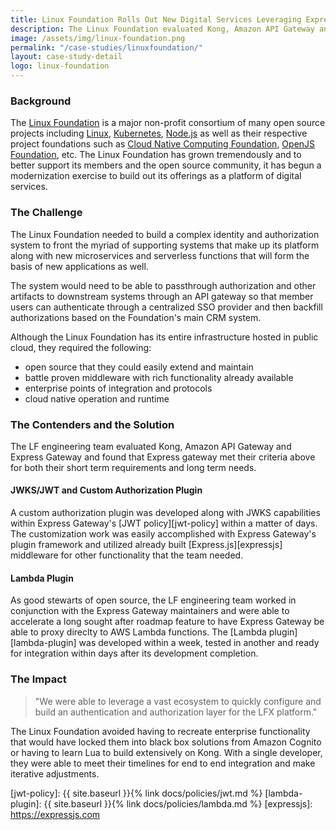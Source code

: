```yaml
---
title: Linux Foundation Rolls Out New Digital Services Leveraging Express Gateway
description: The Linux Foundation evaluated Kong, Amazon API Gateway and Express Gateway when they needed to build a complex identity and authorization system. Guess who won?
image: /assets/img/linux-foundation.png
permalink: "/case-studies/linuxfoundation/"
layout: case-study-detail
logo: linux-foundation
---
```


### Background

The [Linux Foundation][linux-foundation] is a major non-profit consortium of many open source projects including [Linux][linux], [Kubernetes][kubernetes], [Node.js][nodejs] as well as their respective project foundations such as [Cloud Native Computing Foundation][cncf], [OpenJS Foundation][openjs], etc.  The Linux Foundation has grown tremendously and to better support its members and the open source community, it has begun a modernization exercise to build out its offerings as a platform of digital services.

### The Challenge

The Linux Foundation needed to build a complex identity and authorization system to front the myriad of supporting systems that make up its platform along with new microservices and serverless functions that will form the basis of new applications as well.

The system would need to be able to passthrough authorization and other artifacts to downstream systems through an API gateway so that member users can authenticate through a centralized SSO provider and then backfill authorizations based on the Foundation's main CRM system.

Although the Linux Foundation has its entire infrastructure hosted in public cloud, they required the following:
- open source that they could easily extend and maintain
- battle proven middleware with rich functionality already available
- enterprise points of integration and protocols
- cloud native operation and runtime

### The Contenders and the Solution

The LF engineering team evaluated Kong, Amazon API Gateway and Express Gateway and found that Express gateway met their criteria above for both their short term requirements and long term needs.

#### JWKS/JWT and Custom Authorization Plugin
A custom authorization plugin was developed along with JWKS capabilities within Express Gateway's [JWT policy][jwt-policy] within a matter of days. The customization work was easily accomplished with Express Gateway's plugin framework and utilized already built [Express.js][expressjs] middleware for other functionality that the team needed.

#### Lambda Plugin
As good stewarts of open source, the LF engineering team worked in conjunction with the Express Gateway maintainers and were able to accelerate a long sought after roadmap feature to have Express Gateway be able to proxy direclty to AWS Lambda functions. The [Lambda plugin][lambda-plugin] was developed within a week, tested in another and ready for integration within days after its development completion.

### The Impact

> "We were able to leverage a vast ecosystem to quickly configure and build an authentication and authorization layer for the LFX platform."

The Linux Foundation avoided having to recreate enterprise functionality that would have locked them into black box solutions from Amazon Cognito or having to learn Lua to build extensively on Kong. With a single developer, they were able to meet their timelines for end to end integration and make iterative adjustments.

[linux-foundation]: https://linuxfoundation.org
[linux]: https://www.linuxfoundation.org/projects/linux
[kubernetes]: https://kubernetes.io
[nodejs]: https://nodejs.org
[cncf]: https://www.cncf.io
[openjs]: https://js.foundation
[jwt-policy]: {{ site.baseurl }}{% link docs/policies/jwt.md %}
[lambda-plugin]: {{ site.baseurl }}{% link docs/policies/lambda.md %}
[expressjs]: https://expressjs.com
